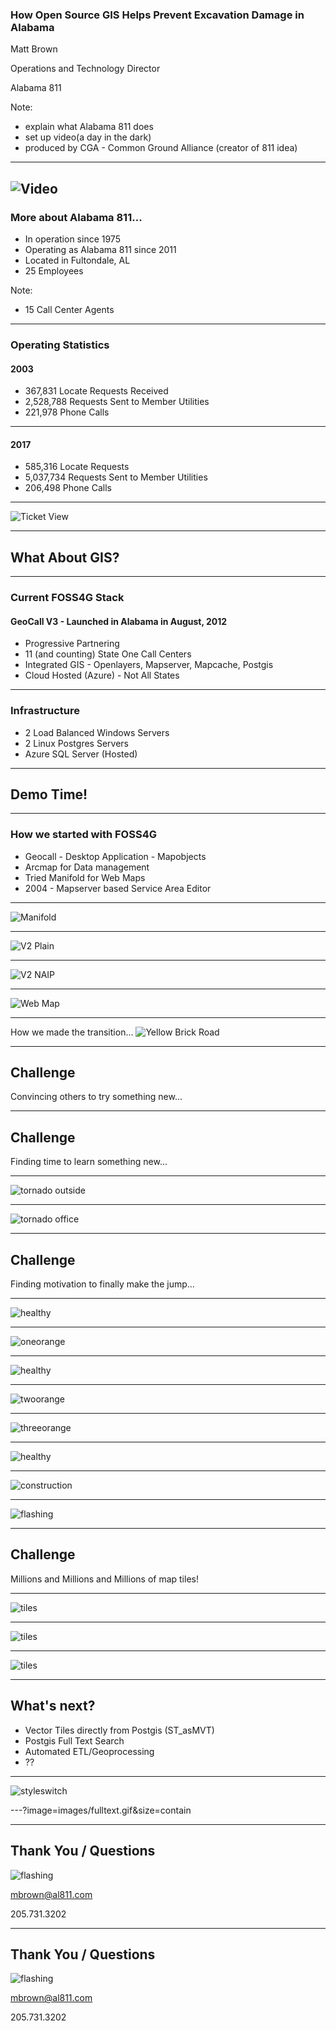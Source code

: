 ### How Open Source GIS Helps Prevent Excavation Damage in Alabama

Matt Brown

Operations and Technology Director

Alabama 811

Note:
 - explain what Alabama 811 does
 - set up video(a day in the dark)
 - produced by CGA - Common Ground Alliance (creator of 811 idea)
---
![Video](https://www.youtube.com/embed/phg5W55xCBw)
---
### More about Alabama 811...
- In operation since 1975
- Operating as Alabama 811 since 2011
- Located in Fultondale, AL
- 25 Employees

Note:
- 15 Call Center Agents

---

### Operating Statistics

#### 2003
- 367,831 Locate Requests Received
- 2,528,788 Requests Sent to Member Utilities
- 221,978 Phone Calls

---

#### 2017
- 585,316 Locate Requests
- 5,037,734 Requests Sent to Member Utilities
- 206,498 Phone Calls

---

![Ticket View](images/tickettext_t.png)

---
## What About GIS?

---
### Current FOSS4G Stack 

#### GeoCall V3 - Launched in Alabama in August, 2012

- Progressive Partnering
- 11 (and counting) State One Call Centers
- Integrated GIS - Openlayers, Mapserver, Mapcache, Postgis
- Cloud Hosted (Azure) - Not All States

---

### Infrastructure
- 2 Load Balanced Windows Servers
- 2 Linux Postgres Servers
- Azure SQL Server (Hosted)

---

## Demo Time!

---

### How we started with FOSS4G
- Geocall - Desktop Application - Mapobjects
- Arcmap for Data management
- Tried Manifold for Web Maps
- 2004 - Mapserver based Service Area Editor

---

![Manifold](images/manifold_t.png)

---

![V2 Plain](images/screennoimagery_t.jpg)

---

![V2 NAIP](images/screenimagery_t.jpg)

---

![Web Map](images/mapviewer_t.png)

---

How we made the transition...
![Yellow Brick Road](images/yellow-brick-road-rainbow_t.jpg)

---

## Challenge

Convincing others to try something new...

---

## Challenge

Finding time to learn something new...

---

![tornado outside](images/tornado1.png)

---

![tornado office](images/tornado2.png)

---

## Challenge 

Finding motivation to finally make the jump...

---

![healthy](images/healthy.png)

---

![oneorange](images/oneorange.png)

---

![healthy](images/healthy.png)

---

![twoorange](images/twoorange.png)

---

![threeorange](images/threeorange.png)

---

![healthy](images/healthy.png)

---

![construction](images/construction.png)

---

![flashing](images/flashing.gif)

---

## Challenge

Millions and Millions and Millions of map tiles!

---

![tiles](images/level8.png)

---

![tiles](images/level8_imagery.png)

---

![tiles](images/level8_imageryol.png)

---

## What's next?
- Vector Tiles directly from Postgis (ST_asMVT)
- Postgis Full Text Search
- Automated ETL/Geoprocessing
- ??

---

![styleswitch](images/styleswitch.gif)

---?image=images/fulltext.gif&size=contain

---

## Thank You / Questions

![flashing](images/flashing.gif)

mbrown@al811.com

205.731.3202

---

## Thank You / Questions

![flashing](images/MFSYS25-1-lg.jpg)

mbrown@al811.com

205.731.3202



